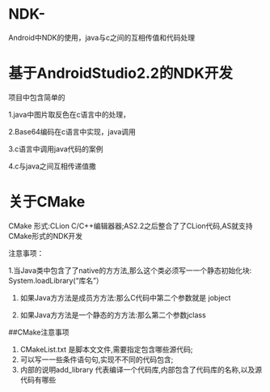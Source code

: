# NDK-
Android中NDK的使用，java与c之间的互相传值和代码处理

# 基于AndroidStudio2.2的NDK开发

项目中包含简单的

1.java中图片取反色在c语言中的处理，

2.Base64编码在c语言中实现，java调用

3.c语言中调用java代码的案例

4.c与java之间互相传递值撒



# 关于CMake

  CMake 形式:CLion C/C++编辑器器;AS2.2之后整合了了CLion代码,AS就支持CMake形式的NDK开发

  注意事项：


 1.当Java类中包含了了native的方方法,那么这个类必须写一一个静态初始化块: System.loadLibrary(“库名”）

 1. 如果Java方方法是成员方方法:那么C代码中第二个参数就是 jobject

 1. 如果Java方方法是一个静态的方方法:那么第二个参数jclass

##CMake注意事项

  1. CMakeList.txt 是脚本文文件,需要指定包含哪些源代码;
  1. 可以写一一些条件语句句,实现不不同的代码包含;
  1. 内部的说明add_library 代表编译一个代码库,内部包含了代码库的名称,以及源代码有哪些
